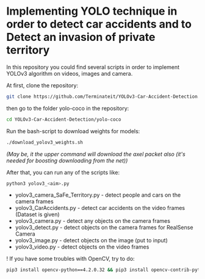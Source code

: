 # Implementing YOLO technique in order to detect car accidents and to Detect an invasion of private territory

In this repository you could find several scripts in order to implement YOLOv3 algorithm on videos, images and camera.

At first, clone the repository:
```bash
git clone https://github.com/Terminateit/YOLOv3-Car-Accident-Detection.git
```

then go to the folder yolo-coco in the repository:

```bash
cd YOLOv3-Car-Accident-Detection/yolo-coco
```

Run the bash-script to download weights for models:

```bash
./download_yolov3_weights.sh
```
*(May be, it the upper command will download the axel packet also (it's needed for boosting downloading from the net))*

After that, you can run any of the scripts like:

```bash
python3 yolov3_<aim>.py
```

* yolov3_camera_SaFe_Territory.py - detect people and cars on the camera frames 
* yolov3_CarAccidents.py - detect car accidents on the video frames (Dataset is given)
* yolov3_camera.py - detect any objects on the camera frames
* yolov3_detect.py - detect objects on the camera frames for RealSense Camera
* yolov3_image.py - detect objects on the image (put to input)
* yolov3_video.py - detect objects on the video frames

! If you have some troubles with OpenCV, try to do:

```bash
pip3 install opencv-python==4.2.0.32 && pip3 install opencv-contrib-python==4.2.0.32
```
